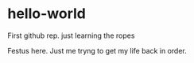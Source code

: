 # hello-world
First github rep. just learning the ropes

Festus here.
Just me tryng to get my life back in order.
